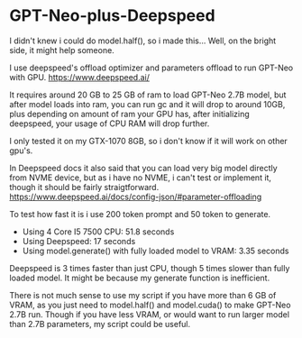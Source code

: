 # GPT-Neo-plus-Deepspeed
I didn't knew i could do model.half(), so i made this... Well, on the bright side, it might help someone. 


I use deepspeed's offload optimizer and parameters offload to run GPT-Neo with GPU.
https://www.deepspeed.ai/

It requires around 20 GB to 25 GB of ram to load GPT-Neo 2.7B model, but after model loads into ram, you can run gc and it will drop to around 10GB, plus depending on amount of ram your GPU has, after initializing deepspeed, your usage of CPU RAM will drop further.

I only tested it on my GTX-1070 8GB, so i don't know if it will work on other gpu's.

In Deepspeed docs it also said that you can load very big model directly from NVME device, but as i have no NVME, i can't test or implement it, though it should be fairly straigtforward. https://www.deepspeed.ai/docs/config-json/#parameter-offloading 

To test how fast it is i use 200 token prompt and 50 token to generate.
- Using 4 Core I5 7500 CPU: 51.8 seconds
- Using Deepspeed: 17 seconds
- Using model.generate() with fully loaded model to VRAM: 3.35 seconds

Deepspeed is 3 times faster than just CPU, though 5 times slower than fully loaded model. It might be because my generate function is inefficient.


There is not much sense to use my script if you have more than 6 GB of VRAM, as you just need to model.half() and model.cuda() to make GPT-Neo 2.7B run. Though if you have less VRAM, or would want to run larger model than 2.7B parameters, my script could be useful.
